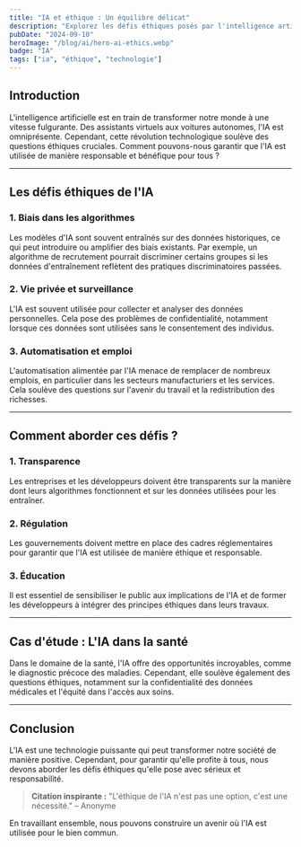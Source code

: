 ```yaml
---
title: "IA et éthique : Un équilibre délicat"
description: "Explorez les défis éthiques posés par l'intelligence artificielle dans notre société moderne."
pubDate: "2024-09-10"
heroImage: "/blog/ai/hero-ai-ethics.webp"
badge: "IA"
tags: ["ia", "éthique", "technologie"]
---
```


## Introduction

L'intelligence artificielle est en train de transformer notre monde à une vitesse fulgurante. Des assistants virtuels aux voitures autonomes, l'IA est omniprésente. Cependant, cette révolution technologique soulève des questions éthiques cruciales. Comment pouvons-nous garantir que l'IA est utilisée de manière responsable et bénéfique pour tous ?

---

## Les défis éthiques de l'IA

### 1. Biais dans les algorithmes
Les modèles d'IA sont souvent entraînés sur des données historiques, ce qui peut introduire ou amplifier des biais existants. Par exemple, un algorithme de recrutement pourrait discriminer certains groupes si les données d'entraînement reflètent des pratiques discriminatoires passées.

### 2. Vie privée et surveillance
L'IA est souvent utilisée pour collecter et analyser des données personnelles. Cela pose des problèmes de confidentialité, notamment lorsque ces données sont utilisées sans le consentement des individus.

### 3. Automatisation et emploi
L'automatisation alimentée par l'IA menace de remplacer de nombreux emplois, en particulier dans les secteurs manufacturiers et les services. Cela soulève des questions sur l'avenir du travail et la redistribution des richesses.

---

## Comment aborder ces défis ?

### 1. Transparence
Les entreprises et les développeurs doivent être transparents sur la manière dont leurs algorithmes fonctionnent et sur les données utilisées pour les entraîner.

### 2. Régulation
Les gouvernements doivent mettre en place des cadres réglementaires pour garantir que l'IA est utilisée de manière éthique et responsable.

### 3. Éducation
Il est essentiel de sensibiliser le public aux implications de l'IA et de former les développeurs à intégrer des principes éthiques dans leurs travaux.

---

## Cas d'étude : L'IA dans la santé

Dans le domaine de la santé, l'IA offre des opportunités incroyables, comme le diagnostic précoce des maladies. Cependant, elle soulève également des questions éthiques, notamment sur la confidentialité des données médicales et l'équité dans l'accès aux soins.

---

## Conclusion

L'IA est une technologie puissante qui peut transformer notre société de manière positive. Cependant, pour garantir qu'elle profite à tous, nous devons aborder les défis éthiques qu'elle pose avec sérieux et responsabilité.

> **Citation inspirante :** "L'éthique de l'IA n'est pas une option, c'est une nécessité." – Anonyme

En travaillant ensemble, nous pouvons construire un avenir où l'IA est utilisée pour le bien commun.